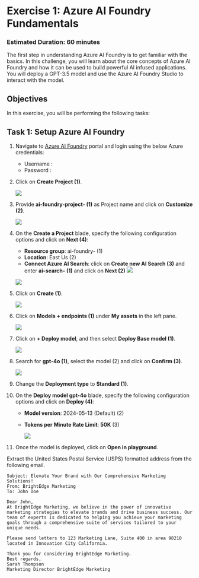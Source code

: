 # **Exercise 1**: Azure AI Foundry Fundamentals

### Estimated Duration: 60 minutes

The first step in understanding Azure AI Foundry is to get familiar with the basics. In this challenge, you will learn about the core concepts of Azure AI Foundry and how it can be used to build powerful AI infused applications. You will deploy a GPT-3.5 model and use the Azure AI Foundry Studio to interact with the model.

## Objectives

In this exercise, you will be performing the following tasks:

## Task 1: Setup Azure AI Foundry

1. Navigate to [Azure AI Foundry](https://ai.azure.com/) portal and login using the below Azure credentials:

   - Username : <inject key="AzureAdUserEmail"></inject>
   - Password : <inject key="AzureAdUserPassword"></inject>

1. Click on **Create Project (1)**.

    ![](./media/image_001.png)
1. Provide **ai-foundry-project-<inject key="Deployment ID" enableCopy="false"></inject> (1)** as Project name and click on **Customize (2)**.

    ![](./media/image_002.png)
1. On the **Create a Project** blade, specify the following configuration options and click on **Next (4)**:
   - **Resource group**: ai-foundry-<inject key="Deployment ID" enableCopy="false"></inject> (1)
   - **Location**: East Us (2)
   - **Connect Azure AI Search**: click on **Create new AI Search (3)** and enter **ai-search-<inject key="Deployment ID" enableCopy="false"></inject> (1)** and click on **Next (2)**
    ![](./media/image_003.png)

    ![](./media/image_004.png)
1. Click on **Create (1)**.

    ![](./media/image_005.png)
1. Click on **Models + endpoints (1)** under **My assets** in the left pane.

    ![](./media/image_006.png)
1. Click on **+ Deploy model**, and then select **Deploy Base model (1)**.

    ![](./media/image_007.png)
1. Search for **gpt-4o (1)**, select the model (2) and click on **Confirm (3)**.

    ![](./media/image_008.png)
1. Change the **Deployment type** to **Standard (1)**.
1. On the **Deploy model gpt-4o** blade, specify the following configuration options and click on **Deploy (4)**:
   - **Model version**: 2024-05-13 (Default) (2)
   - **Tokens per Minute Rate Limit**: **50K** (3)

        ![](./media/image_009.png)
1. Once the model is deployed, click on **Open in playground**.

Extract the United States Postal Service (USPS) formatted address from the following email.

    Subject: Elevate Your Brand with Our Comprehensive Marketing Solutions!
    From: BrightEdge Marketing
    To: John Doe

    Dear John,
    At BrightEdge Marketing, we believe in the power of innovative marketing strategies to elevate brands and drive business success. Our team of experts is dedicated to helping you achieve your marketing goals through a comprehensive suite of services tailored to your unique needs.

    Please send letters to 123 Marketing Lane, Suite 400 in area 90210 located in Innovation City California.

    Thank you for considering BrightEdge Marketing.
    Best regards,
    Sarah Thompson
    Marketing Director BrightEdge Marketing
